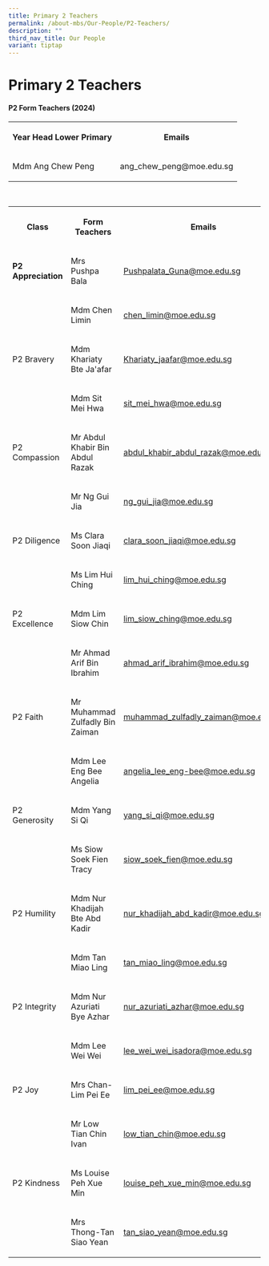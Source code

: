 ```yaml
---
title: Primary 2 Teachers
permalink: /about-mbs/Our-People/P2-Teachers/
description: ""
third_nav_title: Our People
variant: tiptap
---
```

<h1><strong>Primary 2 Teachers</strong></h1><h4><strong>P2 Form Teachers (2024)</strong></h4><table><tbody><tr><th rowspan="1" colspan="1"><p>Year Head Lower Primary</p></th><th rowspan="1" colspan="1"><p>Emails</p></th></tr><tr><td rowspan="1" colspan="1"><p>Mdm Ang Chew Peng</p></td><td rowspan="1" colspan="1"><p>ang_chew_peng@moe.edu.sg</p></td></tr></tbody></table><p><br></p><table><tbody><tr><th rowspan="1" colspan="1"><p>Class</p></th><th rowspan="1" colspan="1"><p>Form Teachers</p></th><th rowspan="1" colspan="1"><p>Emails</p></th></tr><tr><td rowspan="1" colspan="1"><p><strong>P2 Appreciation</strong></p></td><td rowspan="1" colspan="1"><p>Mrs Pushpa Bala</p></td><td rowspan="1" colspan="1"><p><a href="mailto:Pushpalata_Guna@moe.edu.sg" rel="noopener noreferrer nofollow" target="_blank">Pushpalata_Guna@moe.edu.sg</a></p></td></tr><tr><td rowspan="1" colspan="1"><p></p></td><td rowspan="1" colspan="1"><p>Mdm Chen Limin</p></td><td rowspan="1" colspan="1"><p><a href="mailto:chen_limin@moe.edu.sg" rel="noopener noreferrer nofollow" target="_blank">chen_limin@moe.edu.sg</a></p></td></tr><tr><td rowspan="1" colspan="1"><p>P2 Bravery</p></td><td rowspan="1" colspan="1"><p>Mdm Khariaty Bte Ja'afar</p></td><td rowspan="1" colspan="1"><p><a href="mailto:Khariaty_jaafar@moe.edu.sg" rel="noopener noreferrer nofollow" target="_blank">Khariaty_jaafar@moe.edu.sg</a></p></td></tr><tr><td rowspan="1" colspan="1"><p></p></td><td rowspan="1" colspan="1"><p>Mdm Sit Mei Hwa</p></td><td rowspan="1" colspan="1"><p><a href="mailto:sit_mei_hwa@moe.edu.sg" rel="noopener noreferrer nofollow" target="_blank">sit_mei_hwa@moe.edu.sg</a></p></td></tr><tr><td rowspan="1" colspan="1"><p>P2 Compassion</p></td><td rowspan="1" colspan="1"><p>Mr Abdul Khabir Bin Abdul Razak</p></td><td rowspan="1" colspan="1"><p><a href="mailto:abdul_khabir_abdul_razak@moe.edu.sg" rel="noopener noreferrer nofollow" target="_blank">abdul_khabir_abdul_razak@moe.edu.sg</a></p></td></tr><tr><td rowspan="1" colspan="1"><p></p></td><td rowspan="1" colspan="1"><p>Mr Ng Gui Jia</p></td><td rowspan="1" colspan="1"><p><a href="mailto:ng_gui_jia@moe.edu.sg" rel="noopener noreferrer nofollow" target="_blank">ng_gui_jia@moe.edu.sg</a></p></td></tr><tr><td rowspan="1" colspan="1"><p>P2 Diligence</p></td><td rowspan="1" colspan="1"><p>Ms Clara Soon Jiaqi</p></td><td rowspan="1" colspan="1"><p><a href="mailto:clara_soon_jiaqi@moe.edu.sg" rel="noopener noreferrer nofollow" target="_blank">clara_soon_jiaqi@moe.edu.sg</a></p></td></tr><tr><td rowspan="1" colspan="1"><p></p></td><td rowspan="1" colspan="1"><p>Ms Lim Hui Ching</p></td><td rowspan="1" colspan="1"><p><a href="mailto:lim_hui_ching@moe.edu.sg" rel="noopener noreferrer nofollow" target="_blank">lim_hui_ching@moe.edu.sg</a></p></td></tr><tr><td rowspan="1" colspan="1"><p>P2 Excellence</p></td><td rowspan="1" colspan="1"><p>Mdm Lim Siow Chin</p></td><td rowspan="1" colspan="1"><p><a href="mailto:lim_siow_ching@moe.edu.sg" rel="noopener noreferrer nofollow" target="_blank">lim_siow_ching@moe.edu.sg</a></p></td></tr><tr><td rowspan="1" colspan="1"><p></p></td><td rowspan="1" colspan="1"><p>Mr Ahmad Arif Bin Ibrahim</p></td><td rowspan="1" colspan="1"><p><a href="mailto:ahmad_arif_ibrahim@moe.edu.sg" rel="noopener noreferrer nofollow" target="_blank">ahmad_arif_ibrahim@moe.edu.sg</a></p></td></tr><tr><td rowspan="1" colspan="1"><p>P2 Faith</p></td><td rowspan="1" colspan="1"><p>Mr Muhammad Zulfadly Bin Zaiman</p></td><td rowspan="1" colspan="1"><p><a href="mailto:muhammad_zulfadly_zaiman@moe.edu.sg" rel="noopener noreferrer nofollow" target="_blank">muhammad_zulfadly_zaiman@moe.edu.sg</a></p></td></tr><tr><td rowspan="1" colspan="1"><p></p></td><td rowspan="1" colspan="1"><p>Mdm Lee Eng Bee Angelia</p></td><td rowspan="1" colspan="1"><p><a href="mailto:angelia_lee_eng-bee@moe.edu.sg" rel="noopener noreferrer nofollow" target="_blank">angelia_lee_eng-bee@moe.edu.sg</a></p></td></tr><tr><td rowspan="1" colspan="1"><p>P2 Generosity</p></td><td rowspan="1" colspan="1"><p>Mdm Yang Si Qi</p></td><td rowspan="1" colspan="1"><p><a href="mailto:yang_si_qi@moe.edu.sg" rel="noopener noreferrer nofollow" target="_blank">yang_si_qi@moe.edu.sg</a></p></td></tr><tr><td rowspan="1" colspan="1"><p></p></td><td rowspan="1" colspan="1"><p>Ms Siow Soek Fien Tracy</p></td><td rowspan="1" colspan="1"><p><a href="mailto:siow_soek_fien@moe.edu.sg" rel="noopener noreferrer nofollow" target="_blank">siow_soek_fien@moe.edu.sg</a></p></td></tr><tr><td rowspan="1" colspan="1"><p>P2 Humility</p></td><td rowspan="1" colspan="1"><p>Mdm Nur Khadijah Bte Abd Kadir</p></td><td rowspan="1" colspan="1"><p><a href="mailto:nur_khadijah_abd_kadir@moe.edu.sg" rel="noopener noreferrer nofollow" target="_blank">nur_khadijah_abd_kadir@moe.edu.sg</a></p></td></tr><tr><td rowspan="1" colspan="1"><p></p></td><td rowspan="1" colspan="1"><p>Mdm Tan Miao Ling</p></td><td rowspan="1" colspan="1"><p><a href="mailto:tan_miao_ling@moe.edu.sg" rel="noopener noreferrer nofollow" target="_blank">tan_miao_ling@moe.edu.sg</a></p></td></tr><tr><td rowspan="1" colspan="1"><p>P2 Integrity</p></td><td rowspan="1" colspan="1"><p>Mdm Nur Azuriati Bye Azhar</p></td><td rowspan="1" colspan="1"><p><a href="mailto:nur_azuriati_azhar@moe.edu.sg" rel="noopener noreferrer nofollow" target="_blank">nur_azuriati_azhar@moe.edu.sg</a></p></td></tr><tr><td rowspan="1" colspan="1"><p></p></td><td rowspan="1" colspan="1"><p>Mdm Lee Wei Wei</p></td><td rowspan="1" colspan="1"><p><a href="mailto:lee_wei_wei_isadora@moe.edu.sg" rel="noopener noreferrer nofollow" target="_blank">lee_wei_wei_isadora@moe.edu.sg</a></p></td></tr><tr><td rowspan="1" colspan="1"><p>P2 Joy</p></td><td rowspan="1" colspan="1"><p>Mrs Chan-Lim Pei Ee</p></td><td rowspan="1" colspan="1"><p><a href="mailto:lim_pei_ee@moe.edu.sg" rel="noopener noreferrer nofollow" target="_blank">lim_pei_ee@moe.edu.sg</a></p></td></tr><tr><td rowspan="1" colspan="1"><p></p></td><td rowspan="1" colspan="1"><p>Mr Low Tian Chin Ivan</p></td><td rowspan="1" colspan="1"><p><a href="mailto:low_tian_chin@moe.edu.sg" rel="noopener noreferrer nofollow" target="_blank">low_tian_chin@moe.edu.sg</a></p></td></tr><tr><td rowspan="1" colspan="1"><p>P2 Kindness</p></td><td rowspan="1" colspan="1"><p>Ms Louise Peh Xue Min</p></td><td rowspan="1" colspan="1"><p><a href="mailto:louise_peh_xue_min@moe.edu.sg" rel="noopener noreferrer nofollow" target="_blank">louise_peh_xue_min@moe.edu.sg</a></p></td></tr><tr><td rowspan="1" colspan="1"><p></p></td><td rowspan="1" colspan="1"><p>Mrs Thong-Tan Siao Yean</p></td><td rowspan="1" colspan="1"><p><a href="mailto:tan_siao_yean@moe.edu.sg" rel="noopener noreferrer nofollow" target="_blank">tan_siao_yean@moe.edu.sg</a></p></td></tr></tbody></table><p></p>